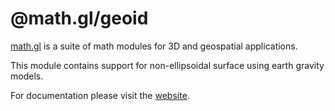 # @math.gl/geoid

[math.gl](https://math.gl/docs) is a suite of math modules for 3D and geospatial applications.

This module contains support for non-ellipsoidal surface using earth gravity models.

For documentation please visit the [website](https://math.gl).
